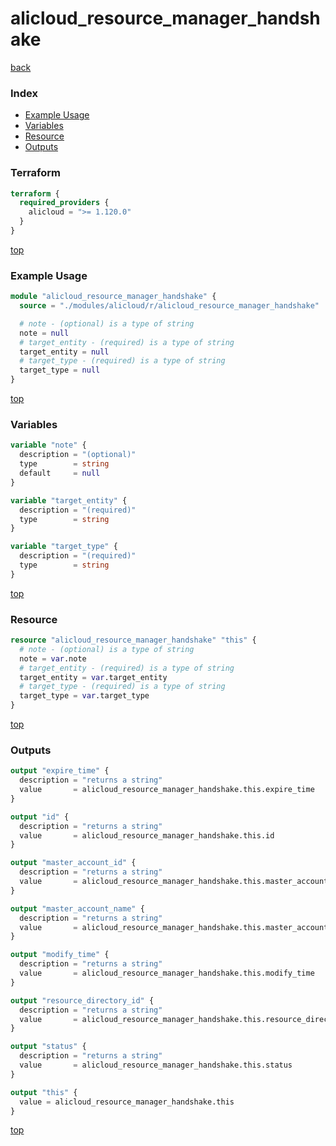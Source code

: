 # alicloud_resource_manager_handshake

[back](../alicloud.md)

### Index

- [Example Usage](#example-usage)
- [Variables](#variables)
- [Resource](#resource)
- [Outputs](#outputs)

### Terraform

```terraform
terraform {
  required_providers {
    alicloud = ">= 1.120.0"
  }
}
```

[top](#index)

### Example Usage

```terraform
module "alicloud_resource_manager_handshake" {
  source = "./modules/alicloud/r/alicloud_resource_manager_handshake"

  # note - (optional) is a type of string
  note = null
  # target_entity - (required) is a type of string
  target_entity = null
  # target_type - (required) is a type of string
  target_type = null
}
```

[top](#index)

### Variables

```terraform
variable "note" {
  description = "(optional)"
  type        = string
  default     = null
}

variable "target_entity" {
  description = "(required)"
  type        = string
}

variable "target_type" {
  description = "(required)"
  type        = string
}
```

[top](#index)

### Resource

```terraform
resource "alicloud_resource_manager_handshake" "this" {
  # note - (optional) is a type of string
  note = var.note
  # target_entity - (required) is a type of string
  target_entity = var.target_entity
  # target_type - (required) is a type of string
  target_type = var.target_type
}
```

[top](#index)

### Outputs

```terraform
output "expire_time" {
  description = "returns a string"
  value       = alicloud_resource_manager_handshake.this.expire_time
}

output "id" {
  description = "returns a string"
  value       = alicloud_resource_manager_handshake.this.id
}

output "master_account_id" {
  description = "returns a string"
  value       = alicloud_resource_manager_handshake.this.master_account_id
}

output "master_account_name" {
  description = "returns a string"
  value       = alicloud_resource_manager_handshake.this.master_account_name
}

output "modify_time" {
  description = "returns a string"
  value       = alicloud_resource_manager_handshake.this.modify_time
}

output "resource_directory_id" {
  description = "returns a string"
  value       = alicloud_resource_manager_handshake.this.resource_directory_id
}

output "status" {
  description = "returns a string"
  value       = alicloud_resource_manager_handshake.this.status
}

output "this" {
  value = alicloud_resource_manager_handshake.this
}
```

[top](#index)